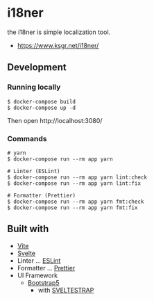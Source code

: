 # i18ner

the i18ner is simple localization tool.

- https://www.ksgr.net/i18ner/


## Development
### Running locally

```
$ docker-compose build
$ docker-compose up -d
```

Then open http://localhost:3080/


### Commands

```
# yarn
$ docker-compose run --rm app yarn

# Linter (ESLint)
$ docker-compose run --rm app yarn lint:check
$ docker-compose run --rm app yarn lint:fix

# Formatter (Prettier)
$ docker-compose run --rm app yarn fmt:check
$ docker-compose run --rm app yarn fmt:fix
```


## Built with
- [Vite](https://vitejs.dev)
- [Svelte](https://svelte.dev/)
- Linter ... [ESLint](https://eslint.org/)
- Formatter ... [Prettier](https://prettier.io/)
- UI Framework
  - [Bootstrap5](https://getbootstrap.com/docs/5.0/getting-started/introduction/)
    - with [SVELTESTRAP](https://sveltestrap.js.org/?path=/story/components--get-started)



